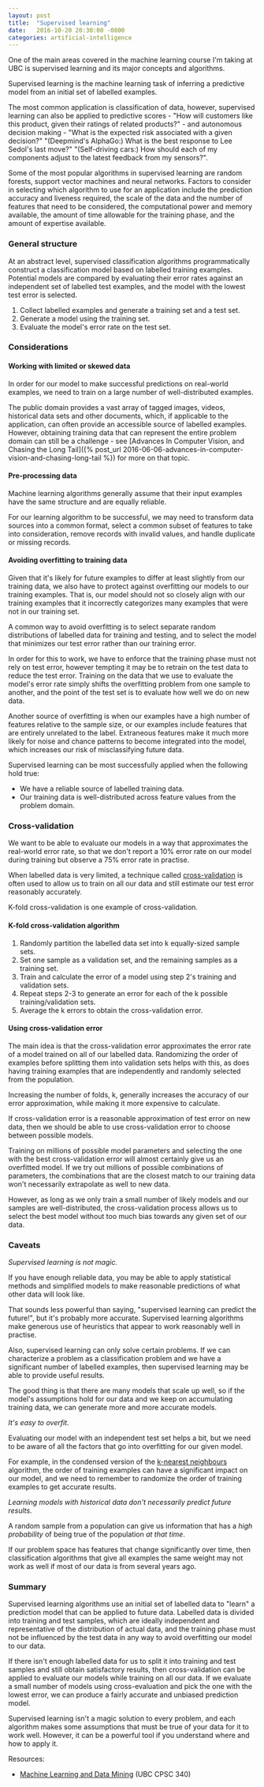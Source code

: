 ```yaml
---
layout: post
title:  "Supervised learning"
date:   2016-10-20 20:30:00 -0800
categories: artificial-intelligence
---
```

One of the main areas covered in the machine learning course I'm taking at UBC is supervised learning and its major concepts and algorithms.

Supervised learning is the machine learning task of inferring a predictive model from an initial set of labelled examples.

The most common application is classification of data, however, supervised learning can also be applied to predictive scores - "How will customers like this product, given their ratings of related products?" - and autonomous decision making - "What is the expected risk associated with a given decision?" "(Deepmind's AlphaGo:) What is the best response to Lee Sedol's last move?" "(Self-driving cars:) How should each of my components adjust to the latest feedback from my sensors?".

Some of the most popular algorithms in supervised learning are random forests, support vector machines and neural networks. Factors to consider in selecting which algorithm to use for an application include the prediction accuracy and liveness required, the scale of the data and the number of features that need to be considered, the computational power and memory available, the amount of time allowable for the training phase, and the amount of expertise available.

### General structure

At an abstract level, supervised classification algorithms programmatically construct a classification model based on labelled training examples. Potential models are compared by evaluating their error rates against an independent set of labelled test examples, and the model with the lowest test error is selected.

1. Collect labelled examples and generate a training set and a test set.
2. Generate a model using the training set.
3. Evaluate the model's error rate on the test set.

### Considerations

#### Working with limited or skewed data
In order for our model to make successful predictions on real-world examples, we need to train on a large number of well-distributed examples.

The public domain provides a vast array of tagged images, videos, historical data sets and other documents, which, if applicable to the application, can often provide an accessible source of labelled examples. However, obtaining training data that can represent the entire problem domain can still be a challenge - see [Advances In Computer Vision, and Chasing the Long Tail]({% post_url 2016-06-06-advances-in-computer-vision-and-chasing-long-tail %}) for more on that topic.

#### Pre-processing data
Machine learning algorithms generally assume that their input examples have the same structure and are equally reliable.

For our learning algorithm to be successful, we may need to transform data sources into a common format, select a common subset of features to take into consideration, remove records with invalid values, and handle duplicate or missing records.

#### Avoiding overfitting to training data
Given that it's likely for future examples to differ at least slightly from our training data, we also have to protect against overfitting our models to our training examples. That is, our model should not so closely align with our training examples that it incorrectly categorizes many examples that were not in our training set.

A common way to avoid overfitting is to select separate random distributions of labelled data for training and testing, and to select the model that minimizes our test error rather than our training error.

In order for this to work, we have to enforce that the training phase must not rely on test error, however tempting it may be to retrain on the test data to reduce the test error. Training on the data that we use to evaluate the model's error rate simply shifts the overfitting problem from one sample to another, and the point of the test set is to evaluate how well we do on new data.

Another source of overfitting is when our examples have a high number of features relative to the sample size, or our examples include features that are entirely unrelated to the label. Extraneous features make it much more likely for noise and chance patterns to become integrated into the model, which increases our risk of misclassifying future data.

Supervised learning can be most successfully applied when the following hold true:

* We have a reliable source of labelled training data.
* Our training data is well-distributed across feature values from the problem domain.

### Cross-validation

We want to be able to evaluate our models in a way that approximates the real-world error rate, so that we don't report a 10% error rate on our model during training but observe a 75% error rate in practise.

When labelled data is very limited, a technique called [cross-validation](https://en.wikipedia.org/wiki/Cross-validation_%28statistics%29) is often used to allow us to train on all our data and still estimate our test error reasonably accurately.

K-fold cross-validation is one example of cross-validation.

#### K-fold cross-validation algorithm

1. Randomly partition the labelled data set into k equally-sized sample sets.
2. Set one sample as a validation set, and the remaining samples as a training set.
3. Train and calculate the error of a model using step 2's training and validation sets.
4. Repeat steps 2-3 to generate an error for each of the k possible training/validation sets.
5. Average the k errors to obtain the cross-validation error.

#### Using cross-validation error

The main idea is that the cross-validation error approximates the error rate of a model trained on all of our labelled data.  Randomizing the order of examples before splitting them into validation sets helps with this, as does having training examples that are independently and randomly selected from the population.

Increasing the number of folds, k, generally increases the accuracy of our error approximation, while making it more expensive to calculate.

If cross-validation error is a reasonable approximation of test error on new data, then we should be able to use cross-validation error to choose between possible models.

Training on millions of possible model parameters and selecting the one with the best cross-validation error will almost certainly give us an overfitted model.  If we try out millions of possible combinations of parameters, the combinations that are the closest match to our training data won't necessarily extrapolate as well to new data.

However, as long as we only train a small number of likely models and our samples are well-distributed, the cross-validation process allows us to select the best model without too much bias towards any given set of our data.

### Caveats

*Supervised learning is not magic.*

If you have enough reliable data, you may be able to apply statistical methods and simplified models to make reasonable predictions of what other data will look like.

That sounds less powerful than saying, "supervised learning can predict the future!", but it's probably more accurate.  Supervised learning algorithms make generous use of heuristics that appear to work reasonably well in practise.

Also, supervised learning can only solve certain problems.  If we can characterize a problem as a classification problem and we have a significant number of labelled examples, then supervised learning may be able to provide useful results.

The good thing is that there are many models that scale up well, so if the model's assumptions hold for our data and we keep on accumulating training data, we can generate more and more accurate models.

*It's easy to overfit.*

Evaluating our model with an independent test set helps a bit, but we need to be aware of all the factors that go into overfitting for our given model.

For example, in the condensed version of the [k-nearest neighbours](https://en.wikipedia.org/wiki/K-nearest_neighbors_algorithm) algorithm, the order of training examples can have a significant impact on our model, and we need to remember to randomize the order of training examples to get accurate results.

*Learning models with historical data don't necessarily predict future results.*

A random sample from a population can give us information that has a _high probability_ of being true of the population _at that time_.

If our problem space has features that change significantly over time, then classification algorithms that give all examples the same weight may not work as well if most of our data is from several years ago.

### Summary

Supervised learning algorithms use an initial set of labelled data to "learn" a prediction model that can be applied to future data. Labelled data is divided into training and test samples, which are ideally independent and representative of the distribution of actual data, and the training phase must not be influenced by the test data in any way to avoid overfitting our model to our data.

If there isn't enough labelled data for us to split it into training and test samples and still obtain satisfactory results, then cross-validation can be applied to evaluate our models while training on all our data.  If we evaluate a small number of models using cross-evaluation and pick the one with the lowest error, we can produce a fairly accurate and unbiased prediction model.

Supervised learning isn't a magic solution to every problem, and each algorithm makes some assumptions that must be true of your data for it to work well.  However, it can be a powerful tool if you understand where and how to apply it.

Resources:

* [Machine Learning and Data Mining](http://www.cs.ubc.ca/~schmidtm/Courses/340-F16/) (UBC CPSC 340)
